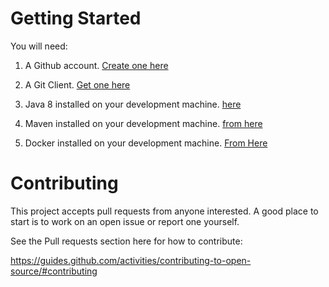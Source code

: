 # Getting Started 

You will need:

1. A Github account.  [Create one here](https://github.com/)

2. A Git Client.  [Get one here](https://git-scm.com/)

3. Java 8 installed on your development machine.  [here](http://www.oracle.com/technetwork/java/javase/downloads/jdk8-downloads-2133151.html)

4. Maven installed on your development machine.  [from here](http://maven.apache.org/)

5. Docker installed on your development machine. [From Here](https://www.docker.com/)


# Contributing

This project accepts pull requests from anyone interested. A good place to start is to work on an open issue or report one yourself.

See the Pull requests section here for how to contribute: 

https://guides.github.com/activities/contributing-to-open-source/#contributing


